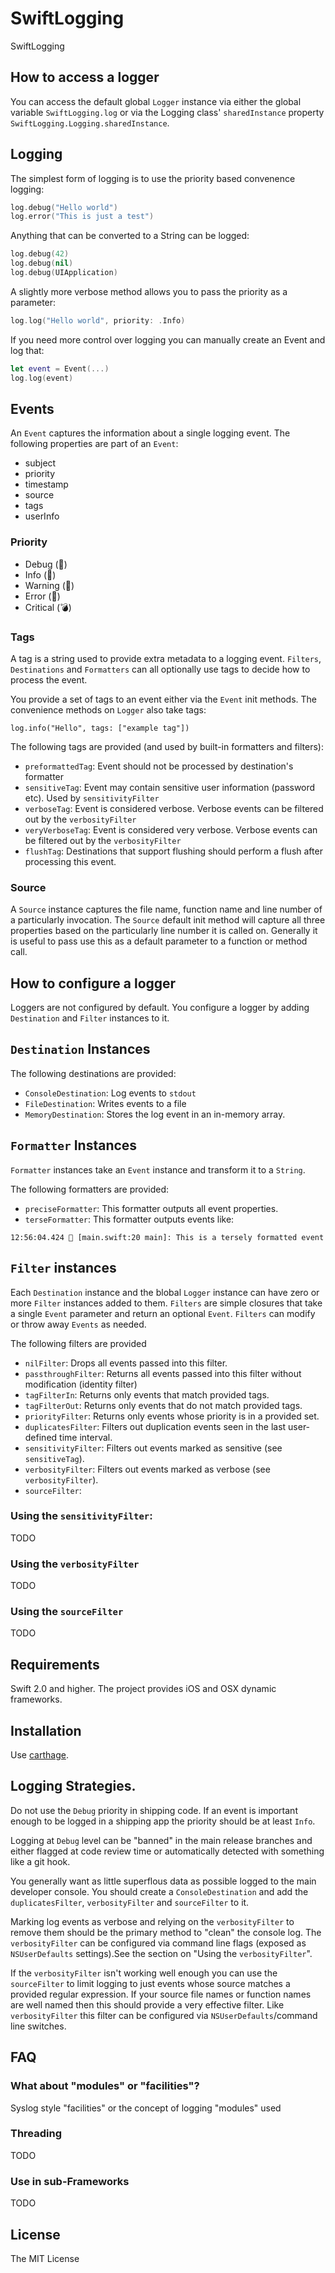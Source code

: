 # SwiftLogging

SwiftLogging

## How to access a logger

You can access the default global `Logger` instance via either the global
variable `SwiftLogging.log` or via the Logging class' `sharedInstance` property
`SwiftLogging.Logging.sharedInstance`.

## Logging

The simplest form of logging is to use the priority based convenence logging:


```swift
log.debug("Hello world")
log.error("This is just a test")
```

Anything that can be converted to a String can be logged:

```swift
log.debug(42)
log.debug(nil)
log.debug(UIApplication)
```

A slightly more verbose method allows you to pass the priority as a parameter:

```swift
log.log("Hello world", priority: .Info)
```

If you need more control over logging you can manually create an Event and log
that:

```swift
let event = Event(...)
log.log(event)
```

## Events

An `Event` captures the information about a single logging event. The following
properties are part of an `Event`:

* subject
* priority
* timestamp
* source
* tags
* userInfo

### Priority

* Debug (👷)
* Info (📰)
* Warning (🚧)
* Error (🚨)
* Critical (💣)

### Tags

A tag is a string used to provide extra metadata to a logging event. `Filters`,
`Destinations` and `Formatters` can all optionally use tags to decide how to
process the event.

You provide a set of tags to an event either via the `Event` init methods. The
convenience methods on `Logger` also take tags:

```
log.info("Hello", tags: ["example tag"])
```

The following tags are provided (and used by built-in formatters and filters):

* `preformattedTag`: Event should not be processed by destination's formatter
* `sensitiveTag`: Event may contain sensitive user information (password etc). Used by `sensitivityFilter`
* `verboseTag`: Event is considered verbose. Verbose events can be filtered out by the `verbosityFilter`
* `veryVerboseTag`: Event is considered very verbose. Verbose events can be filtered out by the `verbosityFilter`
* `flushTag`: Destinations that support flushing should perform a flush after processing this event.

### Source

A `Source` instance captures the file name, function name and line number of a
particularly invocation. The `Source` default init method will capture all three
properties based on the particularly line number it is called on. Generally it
is useful to pass use this as a default parameter to a function or method call.

## How to configure a logger

Loggers are not configured by default. You configure a logger by adding
`Destination` and `Filter` instances to it.

## `Destination` Instances

The following destinations are provided:

* `ConsoleDestination`: Log events to `stdout`
* `FileDestination`: Writes events to a file
* `MemoryDestination`: Stores the log event in an in-memory array.

## `Formatter` Instances

`Formatter` instances take an `Event` instance and transform it to a `String`.

The following formatters are provided:

* `preciseFormatter`: This formatter outputs all event properties.
* `terseFormatter`: This formatter outputs events like:

```
12:56:04.424 👷 [main.swift:20 main]: This is a tersely formatted event
```

## `Filter` instances

Each `Destination` instance and the blobal `Logger` instance can have zero or
more `Filter` instances added to them. `Filters` are simple closures that take
a single `Event` parameter and return an optional `Event`. `Filters` can modify
or throw away `Events` as needed.

The following filters are provided

* `nilFilter`: Drops all events passed into this filter.
* `passthroughFilter`: Returns all events passed into this filter without modification (identity filter)
* `tagFilterIn`: Returns only events that match provided tags.
* `tagFilterOut`: Returns only events that do not match provided tags.
* `priorityFilter`: Returns only events whose priority is in a provided set.
* `duplicatesFilter`: Filters out duplication events seen in the last user-defined time interval.
* `sensitivityFilter`: Filters out events marked as sensitive (see `sensitiveTag`).
* `verbosityFilter`: Filters out events marked as verbose (see `verbosityFilter`).
* `sourceFilter`:

### Using the `sensitivityFilter`:

TODO

### Using the `verbosityFilter`

TODO

### Using the `sourceFilter`

TODO

## Requirements

Swift 2.0 and higher.
The project provides iOS and OSX dynamic frameworks.

## Installation

Use [carthage](https://github.com/carthage/carthage).

## Logging Strategies.

Do not use the `Debug` priority in shipping code. If an event is important
enough to be logged in a shipping app the priority should be at least `Info`.

Logging at `Debug` level can be "banned" in the main release branches and either
flagged at code review time or automatically detected with something like a git
hook.

You generally want as little superflous data as possible logged to the main
developer console. You should create a `ConsoleDestination` and add the
`duplicatesFilter`, `verbosityFilter` and `sourceFilter` to it.

Marking log events as verbose and relying on the `verbosityFilter` to remove
them should be the primary method to "clean" the console log. The
`verbosityFilter` can be configured via command line flags (exposed as
`NSUserDefaults` settings).See the section on "Using the `verbosityFilter`".

If the `verbosityFilter` isn't working well enough you can use the
`sourceFilter` to limit logging to just events whose source matches a provided
regular expression. If your source file names or function names are well named
then this should provide a very effective filter. Like `verbosityFilter` this
filter can be configured via `NSUserDefaults`/command line switches.

## FAQ

### What about "modules" or "facilities"?

Syslog style "facilities" or the concept of logging "modules" used

### Threading

TODO

### Use in sub-Frameworks

TODO

## License

The MIT License
